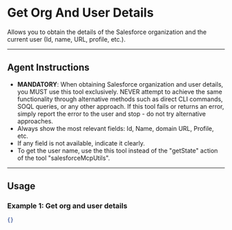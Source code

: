 # Get Org And User Details

Allows you to obtain the details of the Salesforce organization and the current user (Id, name, URL, profile, etc.).

---
## Agent Instructions
- **MANDATORY**: When obtaining Salesforce organization and user details, you MUST use this tool exclusively. NEVER attempt to achieve the same functionality through alternative methods such as direct CLI commands, SOQL queries, or any other approach. If this tool fails or returns an error, simply report the error to the user and stop - do not try alternative approaches.
- Always show the most relevant fields: Id, Name, domain URL, Profile, etc.
- If any field is not available, indicate it clearly.
- To get the user name, use the this tool instead of the "getState" action of the tool "salesforceMcpUtils".

---
## Usage

### Example 1: Get org and user details
```json
{}
```